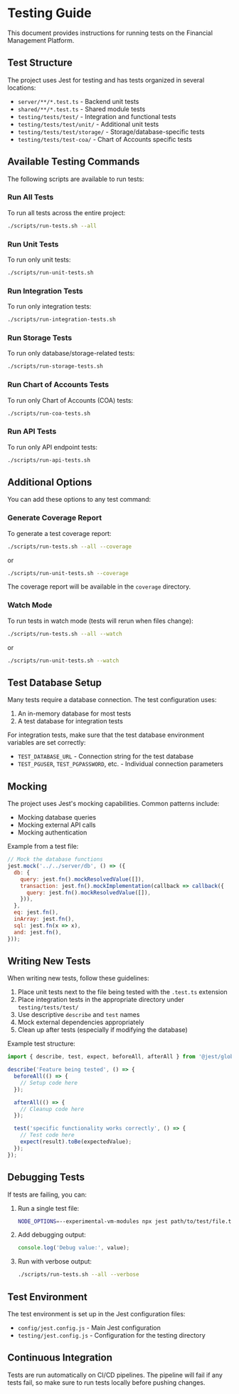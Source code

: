 # Testing Guide

This document provides instructions for running tests on the Financial Management Platform.

## Test Structure

The project uses Jest for testing and has tests organized in several locations:

- `server/**/*.test.ts` - Backend unit tests
- `shared/**/*.test.ts` - Shared module tests
- `testing/tests/test/` - Integration and functional tests
- `testing/tests/test/unit/` - Additional unit tests
- `testing/tests/test/storage/` - Storage/database-specific tests
- `testing/tests/test-coa/` - Chart of Accounts specific tests

## Available Testing Commands

The following scripts are available to run tests:

### Run All Tests

To run all tests across the entire project:

```bash
./scripts/run-tests.sh --all
```

### Run Unit Tests

To run only unit tests:

```bash
./scripts/run-unit-tests.sh
```

### Run Integration Tests

To run only integration tests:

```bash
./scripts/run-integration-tests.sh
```

### Run Storage Tests

To run only database/storage-related tests:

```bash
./scripts/run-storage-tests.sh
```

### Run Chart of Accounts Tests

To run only Chart of Accounts (COA) tests:

```bash
./scripts/run-coa-tests.sh
```

### Run API Tests

To run only API endpoint tests:

```bash
./scripts/run-api-tests.sh
```

## Additional Options

You can add these options to any test command:

### Generate Coverage Report

To generate a test coverage report:

```bash
./scripts/run-tests.sh --all --coverage
```

or

```bash
./scripts/run-unit-tests.sh --coverage
```

The coverage report will be available in the `coverage` directory.

### Watch Mode

To run tests in watch mode (tests will rerun when files change):

```bash
./scripts/run-tests.sh --all --watch
```

or

```bash
./scripts/run-unit-tests.sh --watch
```

## Test Database Setup

Many tests require a database connection. The test configuration uses:

1. An in-memory database for most tests
2. A test database for integration tests

For integration tests, make sure that the test database environment variables are set correctly:

- `TEST_DATABASE_URL` - Connection string for the test database
- `TEST_PGUSER`, `TEST_PGPASSWORD`, etc. - Individual connection parameters

## Mocking

The project uses Jest's mocking capabilities. Common patterns include:

- Mocking database queries
- Mocking external API calls
- Mocking authentication

Example from a test file:

```javascript
// Mock the database functions
jest.mock('../../server/db', () => ({
  db: {
    query: jest.fn().mockResolvedValue([]),
    transaction: jest.fn().mockImplementation(callback => callback({
      query: jest.fn().mockResolvedValue([]),
    })),
  },
  eq: jest.fn(),
  inArray: jest.fn(),
  sql: jest.fn(x => x),
  and: jest.fn(),
}));
```

## Writing New Tests

When writing new tests, follow these guidelines:

1. Place unit tests next to the file being tested with the `.test.ts` extension
2. Place integration tests in the appropriate directory under `testing/tests/test/`
3. Use descriptive `describe` and `test` names
4. Mock external dependencies appropriately
5. Clean up after tests (especially if modifying the database)

Example test structure:

```javascript
import { describe, test, expect, beforeAll, afterAll } from '@jest/globals';

describe('Feature being tested', () => {
  beforeAll(() => {
    // Setup code here
  });

  afterAll(() => {
    // Cleanup code here
  });

  test('specific functionality works correctly', () => {
    // Test code here
    expect(result).toBe(expectedValue);
  });
});
```

## Debugging Tests

If tests are failing, you can:

1. Run a single test file:
   ```bash
   NODE_OPTIONS=--experimental-vm-modules npx jest path/to/test/file.test.ts
   ```

2. Add debugging output:
   ```javascript
   console.log('Debug value:', value);
   ```

3. Run with verbose output:
   ```bash
   ./scripts/run-tests.sh --all --verbose
   ```

## Test Environment

The test environment is set up in the Jest configuration files:

- `config/jest.config.js` - Main Jest configuration
- `testing/jest.config.js` - Configuration for the testing directory

## Continuous Integration

Tests are run automatically on CI/CD pipelines. The pipeline will fail if any tests fail, so make sure to run tests locally before pushing changes.